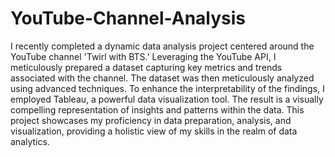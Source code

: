 # YouTube-Channel-Analysis
I recently completed a dynamic data analysis project centered around the YouTube channel 'Twirl with BTS.' Leveraging the YouTube API, I meticulously prepared a dataset capturing key metrics and trends associated with the channel. The dataset was then meticulously analyzed using advanced techniques. To enhance the interpretability of the findings, I employed Tableau, a powerful data visualization tool. The result is a visually compelling representation of insights and patterns within the data. This project showcases my proficiency in data preparation, analysis, and visualization, providing a holistic view of my skills in the realm of data analytics.
